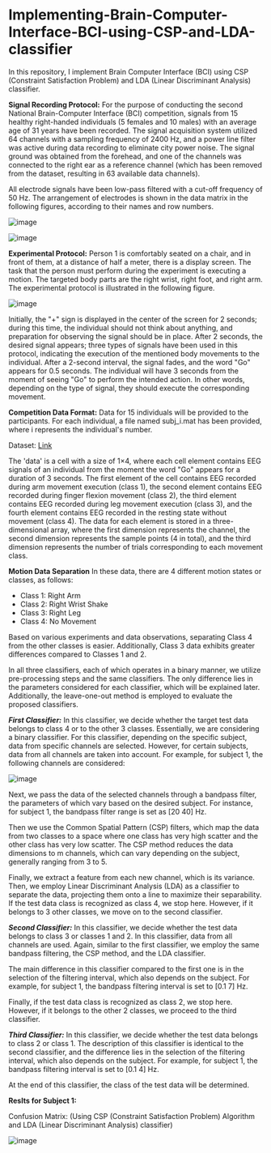 # Implementing-Brain-Computer-Interface-BCI-using-CSP-and-LDA-classifier
In this repository, I implement Brain Computer Interface (BCI) using CSP (Constraint Satisfaction Problem) and LDA (Linear Discriminant Analysis) classifier.

**Signal Recording Protocol:** For the purpose of conducting the second National Brain-Computer Interface (BCI) competition, signals from 15 healthy right-handed individuals (5 females and 10 males) with an average age of 31 years have been recorded. The signal acquisition system utilized 64 channels with a sampling frequency of 2400 Hz, and a power line filter was active during data recording to eliminate city power noise. The signal ground was obtained from the forehead, and one of the channels was connected to the right ear as a reference channel (which has been removed from the dataset, resulting in 63 available data channels).

All electrode signals have been low-pass filtered with a cut-off frequency of 50 Hz. The arrangement of electrodes is shown in the data matrix in the following figures, according to their names and row numbers.

![image](https://github.com/ErfanPanahi/Implementing-Brain-Computer-Interface-BCI-using-CSP-and-LDA-classifier/assets/107314081/f012dd60-7a82-4fb4-b4ef-466bac72e35f)

![image](https://github.com/ErfanPanahi/Implementing-Brain-Computer-Interface-BCI-using-CSP-and-LDA-classifier/assets/107314081/02222043-e173-4a23-82f4-d16631f23b85)

**Experimental Protocol:** Person 1 is comfortably seated on a chair, and in front of them, at a distance of half a meter, there is a display screen. The task that the person must perform during the experiment is executing a motion. The targeted body parts are the right wrist, right foot, and right arm. The experimental protocol is illustrated in the following figure.

![image](https://github.com/ErfanPanahi/Implementing-Brain-Computer-Interface-BCI-using-CSP-and-LDA-classifier/assets/107314081/d3eb52e9-c755-4a2f-9e0d-a334242d2461)

Initially, the "+" sign is displayed in the center of the screen for 2 seconds; during this time, the individual should not think about anything, and preparation for observing the signal should be in place. After 2 seconds, the desired signal appears; three types of signals have been used in this protocol, indicating the execution of the mentioned body movements to the individual. After a 2-second interval, the signal fades, and the word "Go" appears for 0.5 seconds. The individual will have 3 seconds from the moment of seeing "Go" to perform the intended action. In other words, depending on the type of signal, they should execute the corresponding movement.

**Competition Data Format:** Data for 15 individuals will be provided to the participants. For each individual, a file named subj_i.mat has been provided, where i represents the individual's number.

Dataset: [Link](https://drive.google.com/file/d/1h_Xi0ms4kpCvzSsMOsGfhhUqYezXk3s_/view?usp=sharing)

The 'data' is a cell with a size of 1×4, where each cell element contains EEG signals of an individual from the moment the word "Go" appears for a duration of 3 seconds. The first element of the cell contains EEG recorded during arm movement execution (class 1), the second element contains EEG recorded during finger flexion movement (class 2), the third element contains EEG recorded during leg movement execution (class 3), and the fourth element contains EEG recorded in the resting state without movement (class 4). The data for each element is stored in a three-dimensional array, where the first dimension represents the channel, the second dimension represents the sample points (4 in total), and the third dimension represents the number of trials corresponding to each movement class.

**Motion Data Separation**
In these data, there are 4 different motion states or classes, as follows:

- Class 1: Right Arm
- Class 2: Right Wrist Shake
- Class 3: Right Leg
- Class 4: No Movement

Based on various experiments and data observations, separating Class 4 from the other classes is easier. Additionally, Class 3 data exhibits greater differences compared to Classes 1 and 2.

In all three classifiers, each of which operates in a binary manner, we utilize pre-processing steps and the same classifiers. The only difference lies in the parameters considered for each classifier, which will be explained later. Additionally, the leave-one-out method is employed to evaluate the proposed classifiers.

***First Classifier:*** In this classifier, we decide whether the target test data belongs to class 4 or to the other 3 classes. Essentially, we are considering a binary classifier. For this classifier, depending on the specific subject, data from specific channels are selected. However, for certain subjects, data from all channels are taken into account. For example, for subject 1, the following channels are considered:

![image](https://github.com/ErfanPanahi/Implementing-Brain-Computer-Interface-BCI-using-CSP-and-LDA-classifier/assets/107314081/6175669c-d980-4307-b279-998e7860923f)

Next, we pass the data of the selected channels through a bandpass filter, the parameters of which vary based on the desired subject. For instance, for subject 1, the bandpass filter range is set as [20 40] Hz.

Then we use the Common Spatial Pattern (CSP) filters, which map the data from two classes to a space where one class has very high scatter and the other class has very low scatter. The CSP method reduces the data dimensions to m channels, which can vary depending on the subject, generally ranging from 3 to 5.

Finally, we extract a feature from each new channel, which is its variance. Then, we employ Linear Discriminant Analysis (LDA) as a classifier to separate the data, projecting them onto a line to maximize their separability. If the test data class is recognized as class 4, we stop here. However, if it belongs to 3 other classes, we move on to the second classifier.

***Second Classifier:*** In this classifier, we decide whether the test data belongs to class 3 or classes 1 and 2. In this classifier, data from all channels are used. Again, similar to the first classifier, we employ the same bandpass filtering, the CSP method, and the LDA classifier.

The main difference in this classifier compared to the first one is in the selection of the filtering interval, which also depends on the subject. For example, for subject 1, the bandpass filtering interval is set to [0.1 7] Hz.

Finally, if the test data class is recognized as class 2, we stop here. However, if it belongs to the other 2 classes, we proceed to the third classifier.

***Third Classifier:*** In this classifier, we decide whether the test data belongs to class 2 or class 1. The description of this classifier is identical to the second classifier, and the difference lies in the selection of the filtering interval, which also depends on the subject. For example, for subject 1, the bandpass filtering interval is set to [0.1 4] Hz.

At the end of this classifier, the class of the test data will be determined.

**Reslts for Subject 1:**

Confusion Matrix: (Using CSP (Constraint Satisfaction Problem) Algorithm and LDA (Linear Discriminant Analysis) classifier)

![image](https://github.com/ErfanPanahi/Implementing-Brain-Computer-Interface-BCI-using-CSP-and-LDA-classifier/assets/107314081/2c90090e-b403-4bdc-9e44-bd2c811a72d4)

